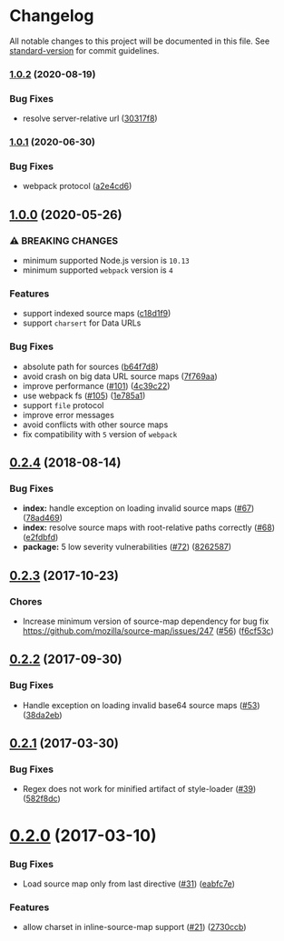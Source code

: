 # Changelog

All notable changes to this project will be documented in this file. See [standard-version](https://github.com/conventional-changelog/standard-version) for commit guidelines.

### [1.0.2](https://github.com/webpack-contrib/source-map-loader/compare/v1.0.1...v1.0.2) (2020-08-19)


### Bug Fixes

* resolve server-relative url ([30317f8](https://github.com/webpack-contrib/source-map-loader/commit/30317f8aefa6d25c07a02a12850017a76d58f3a5))

### [1.0.1](https://github.com/webpack-contrib/source-map-loader/compare/v1.0.0...v1.0.1) (2020-06-30)


### Bug Fixes

* webpack protocol ([a2e4cd6](https://github.com/webpack-contrib/source-map-loader/commit/a2e4cd6be7f9ff9024c201093f1410431f7a48e9))

## [1.0.0](https://github.com/webpack-contrib/source-map-loader/compare/v0.2.4...v1.0.0) (2020-05-26)


### ⚠ BREAKING CHANGES

* minimum supported Node.js version is `10.13`
* minimum supported `webpack` version is `4`

### Features

* support indexed source maps ([c18d1f9](https://github.com/webpack-contrib/source-map-loader/commit/c18d1f9495fce229d21993aba1d215cc75986d84))
* support `charsert` for Data URLs

### Bug Fixes

* absolute path for sources ([b64f7d8](https://github.com/webpack-contrib/source-map-loader/commit/b64f7d82de27769c8bbd2be280faf4f9f97492d5))
* avoid crash on big data URL source maps ([7f769aa](https://github.com/webpack-contrib/source-map-loader/commit/7f769aa5a09d362cf29eeb52f4c8155360e1afad))
* improve performance ([#101](https://github.com/webpack-contrib/source-map-loader/issues/101)) ([4c39c22](https://github.com/webpack-contrib/source-map-loader/commit/4c39c228ae215b43d6c90fd1727d572dfd3d5929))
* use webpack fs ([#105](https://github.com/webpack-contrib/source-map-loader/issues/105)) ([1e785a1](https://github.com/webpack-contrib/source-map-loader/commit/1e785a1114afe2f40a9f2361d8a326a99b5050e6))
* support `file` protocol
* improve error messages
* avoid conflicts with other source maps
* fix compatibility with `5` version of `webpack`

<a name="0.2.4"></a>
## [0.2.4](https://github.com/webpack-contrib/source-map-loader/compare/v0.2.3...v0.2.4) (2018-08-14)


### Bug Fixes

* **index:** handle exception on loading invalid source maps ([#67](https://github.com/webpack-contrib/source-map-loader/issues/67)) ([78ad469](https://github.com/webpack-contrib/source-map-loader/commit/78ad469))
* **index:** resolve source maps with root-relative paths correctly ([#68](https://github.com/webpack-contrib/source-map-loader/issues/68)) ([e2fdbfd](https://github.com/webpack-contrib/source-map-loader/commit/e2fdbfd))
* **package:** 5 low severity vulnerabilities ([#72](https://github.com/webpack-contrib/source-map-loader/issues/72)) ([8262587](https://github.com/webpack-contrib/source-map-loader/commit/8262587))



<a name="0.2.3"></a>
## [0.2.3](https://github.com/webpack/source-map-loader/compare/v0.2.2...v0.2.3) (2017-10-23)


### Chores

* Increase minimum version of source-map dependency for bug fix https://github.com/mozilla/source-map/issues/247 ([#56](https://github.com/webpack-contrib/source-map-loader/issues/56)) ([f6cf53c](https://github.com/webpack/source-map-loader/commit/f6cf53c))



<a name="0.2.2"></a>
## [0.2.2](https://github.com/webpack/source-map-loader/compare/v0.2.1...v0.2.2) (2017-09-30)


### Bug Fixes

* Handle exception on loading invalid base64 source maps ([#53](https://github.com/webpack/source-map-loader/issues/53)) ([38da2eb](https://github.com/webpack/source-map-loader/commit/38da2eb))



<a name="0.2.1"></a>
## [0.2.1](https://github.com/webpack/source-map-loader/compare/v0.2.0...v0.2.1) (2017-03-30)


### Bug Fixes

* Regex does not work for minified artifact of style-loader ([#39](https://github.com/webpack/source-map-loader/issues/39)) ([582f8dc](https://github.com/webpack/source-map-loader/commit/582f8dc))



<a name="0.2.0"></a>
# [0.2.0](https://github.com/webpack/source-map-loader/compare/v0.1.6...v0.2.0) (2017-03-10)


### Bug Fixes

* Load source map only from last directive ([#31](https://github.com/webpack/source-map-loader/issues/31)) ([eabfc7e](https://github.com/webpack/source-map-loader/commit/eabfc7e))


### Features

* allow charset in inline-source-map support ([#21](https://github.com/webpack/source-map-loader/issues/21)) ([2730ccb](https://github.com/webpack/source-map-loader/commit/2730ccb))
